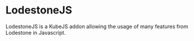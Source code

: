 # LodestoneJS
LodestoneJS is a KubeJS addon allowing the usage of many features from Lodestone in Javascript.